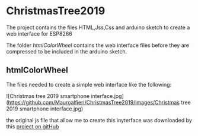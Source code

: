 # ChristmasTree2019
The project contains the files HTML,Jss,Css and arduino sketch to create a web interface for ESP8266

The folder *htmlColorWheel* contains the web interface files before they are compressed to be included in the arduino sketch.

## htmlColorWheel
The files needed to create a simple web interface like the following:

![Christmas tree 2019 smartphone interface.jpg](https://github.com/Mauroalfieri/ChristmasTree2019/images/Christmas tree 2019 smartphone interface.jpg)

the original js file that allow me to create this inyterface was downloaded by this [project on gitHub](https://github.com/NC22/HTML5-Color-Picker)


